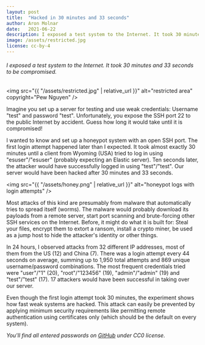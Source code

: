 ```yaml
---
layout: post
title:  "Hacked in 30 minutes and 33 seconds"
author: Aron Molnar
date:   2021-06-22
description: I exposed a test system to the Internet. It took 30 minutes and 33 seconds to be compromised.
image: /assets/restricted.jpg
license: cc-by-4
---
```

###### I exposed a test system to the Internet. It took 30 minutes and 33 seconds to be compromised.

<img src="{{ "/assets/restricted.jpg" | relative_url }}" alt="restricted area" copyright="Pew Nguyen" />

Imagine you set up a server for testing and use weak credentials: Username "test" and password "test". Unfortunately, you expose the SSH port 22 to the public Internet by accident. Guess how long it would take until it is compromised!

I wanted to know and set up a honeypot system with an open SSH port. The first login attempt happened later than I expected. It took almost exactly 30 minutes until a client from Wyoming (USA) tried to log in using "esuser"/"esuser" (probably expecting an Elastic server). Ten seconds later, the attacker would have successfully logged in using "test"/"test". Our server would have been hacked after 30 minutes and 33 seconds.

<img src="{{ "/assets/honey.png" | relative_url }}" alt="honeypot logs with login attempts" />

Most attacks of this kind are presumably from malware that automatically tries to spread itself (worms). The malware would probably download its payloads from a remote server, start port scanning and brute-forcing other SSH services on the Internet. Before, it might do what it is built for: Steal your files, encrypt them to extort a ransom, install a crypto miner, be used as a jump host to hide the attacker's identity or other things.

In 24 hours, I observed attacks from 32 different IP addresses, most of them from the US (12) and China (7). There was a login attempt every 44 seconds on average, summing up to 1,950 total attempts and 869 unique username/password combinations. The most frequent credentials tried were "user"/"1" (20), "root"/"123456" (19), "admin"/"admin" (19) and "test"/"test" (17). 17 attackers would have been successful in taking over our server.

Even though the first login attempt took 30 minutes, the experiment shows how fast weak systems are hacked. This attack can easily be prevented by applying minimum security requirements like permitting remote authentication using certificates only (which should be the default on every system).

*You'll find all entered passwords on <a href="https://github.com/aronmolnar/honeydata/blob/main/ssh_honeypot_passwords.tsv" target="_blank" rel="noopener">GitHub</a> under CC0 license.*
